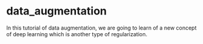 # data_augmentation
In this tutorial of data augmentation, we are going to learn of a new concept of deep learning which is another type of regularization.
